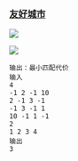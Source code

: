 ### [友好城市](<https://www.nowcoder.com/practice/d5a28292e62c4419a145ed6ba2656450?tpId=128&&tqId=33790&rp=1&ru=/ta/exam-meituan&qru=/ta/exam-meituan/question-ranking>)

![](https://uploadfiles.nowcoder.com/images/20180605/303792_1528168267595_9BB1871DD92F37E2F38C4873EAF7C267)

![](https://uploadfiles.nowcoder.com/images/20180605/303792_1528168245042_79474D3F3C2CD1791B68D7CC03624AE1)

```
输出：最小匹配代价
输入
4
-1 2 -1 10
2 -1 3 -1
-1 3 -1 1
10 -1 1 -1
2
1 2 3 4
输出
3
```
